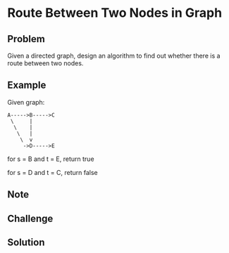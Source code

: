 Route Between Two Nodes in Graph
===


Problem
-------

Given a directed graph, design an algorithm to find out whether there is a route between two nodes.

Example
-------

Given graph:

    A----->B----->C
     \     |
      \    |
       \   |
        \  v
         ->D----->E
     
for s = B and t = E, return true

for s = D and t = C, return false

Note
---------

Challenge
---------

Solution
--------

